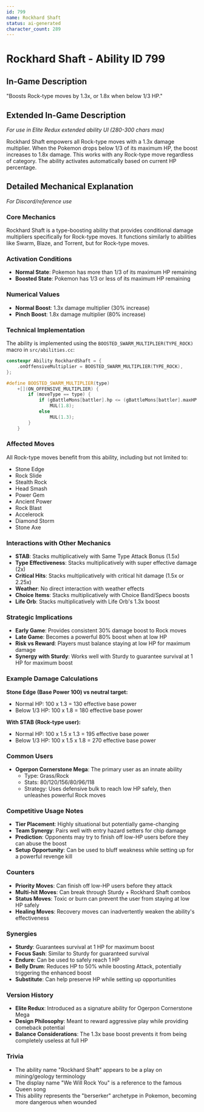 ```yaml
---
id: 799
name: Rockhard Shaft
status: ai-generated
character_count: 289
---
```


# Rockhard Shaft - Ability ID 799

## In-Game Description
"Boosts Rock-type moves by 1.3x, or 1.8x when below 1/3 HP."

## Extended In-Game Description
*For use in Elite Redux extended ability UI (280-300 chars max)*

Rockhard Shaft empowers all Rock-type moves with a 1.3x damage multiplier. When the Pokemon drops below 1/3 of its maximum HP, the boost increases to 1.8x damage. This works with any Rock-type move regardless of category. The ability activates automatically based on current HP percentage.

## Detailed Mechanical Explanation
*For Discord/reference use*

### Core Mechanics
Rockhard Shaft is a type-boosting ability that provides conditional damage multipliers specifically for Rock-type moves. It functions similarly to abilities like Swarm, Blaze, and Torrent, but for Rock-type moves.

### Activation Conditions
- **Normal State**: Pokemon has more than 1/3 of its maximum HP remaining
- **Boosted State**: Pokemon has 1/3 or less of its maximum HP remaining

### Numerical Values
- **Normal Boost**: 1.3x damage multiplier (30% increase)
- **Pinch Boost**: 1.8x damage multiplier (80% increase)

### Technical Implementation
The ability is implemented using the `BOOSTED_SWARM_MULTIPLIER(TYPE_ROCK)` macro in `src/abilities.cc`:

```cpp
constexpr Ability RockhardShaft = {
    .onOffensiveMultiplier = BOOSTED_SWARM_MULTIPLIER(TYPE_ROCK),
};

#define BOOSTED_SWARM_MULTIPLIER(type)                                       \
    +[](ON_OFFENSIVE_MULTIPLIER) {                                           \
        if (moveType == type) {                                              \
            if (gBattleMons[battler].hp <= (gBattleMons[battler].maxHP / 3)) \
                MUL(1.8);                                                    \
            else                                                             \
                MUL(1.3);                                                    \
        }                                                                    \
    }
```

### Affected Moves
All Rock-type moves benefit from this ability, including but not limited to:
- Stone Edge
- Rock Slide
- Stealth Rock
- Head Smash
- Power Gem
- Ancient Power
- Rock Blast
- Accelerock
- Diamond Storm
- Stone Axe

### Interactions with Other Mechanics
- **STAB**: Stacks multiplicatively with Same Type Attack Bonus (1.5x)
- **Type Effectiveness**: Stacks multiplicatively with super effective damage (2x)
- **Critical Hits**: Stacks multiplicatively with critical hit damage (1.5x or 2.25x)
- **Weather**: No direct interaction with weather effects
- **Choice Items**: Stacks multiplicatively with Choice Band/Specs boosts
- **Life Orb**: Stacks multiplicatively with Life Orb's 1.3x boost

### Strategic Implications
- **Early Game**: Provides consistent 30% damage boost to Rock moves
- **Late Game**: Becomes a powerful 80% boost when at low HP
- **Risk vs Reward**: Players must balance staying at low HP for maximum damage
- **Synergy with Sturdy**: Works well with Sturdy to guarantee survival at 1 HP for maximum boost

### Example Damage Calculations
**Stone Edge (Base Power 100) vs neutral target:**
- Normal HP: 100 x 1.3 = 130 effective base power
- Below 1/3 HP: 100 x 1.8 = 180 effective base power

**With STAB (Rock-type user):**
- Normal HP: 100 x 1.5 x 1.3 = 195 effective base power
- Below 1/3 HP: 100 x 1.5 x 1.8 = 270 effective base power

### Common Users
- **Ogerpon Cornerstone Mega**: The primary user as an innate ability
  - Type: Grass/Rock
  - Stats: 80/120/156/80/96/118
  - Strategy: Uses defensive bulk to reach low HP safely, then unleashes powerful Rock moves

### Competitive Usage Notes
- **Tier Placement**: Highly situational but potentially game-changing
- **Team Synergy**: Pairs well with entry hazard setters for chip damage
- **Prediction**: Opponents may try to finish off low-HP users before they can abuse the boost
- **Setup Opportunity**: Can be used to bluff weakness while setting up for a powerful revenge kill

### Counters
- **Priority Moves**: Can finish off low-HP users before they attack
- **Multi-hit Moves**: Can break through Sturdy + Rockhard Shaft combos
- **Status Moves**: Toxic or burn can prevent the user from staying at low HP safely
- **Healing Moves**: Recovery moves can inadvertently weaken the ability's effectiveness

### Synergies
- **Sturdy**: Guarantees survival at 1 HP for maximum boost
- **Focus Sash**: Similar to Sturdy for guaranteed survival
- **Endure**: Can be used to safely reach 1 HP
- **Belly Drum**: Reduces HP to 50% while boosting Attack, potentially triggering the enhanced boost
- **Substitute**: Can help preserve HP while setting up opportunities

### Version History
- **Elite Redux**: Introduced as a signature ability for Ogerpon Cornerstone Mega
- **Design Philosophy**: Meant to reward aggressive play while providing comeback potential
- **Balance Considerations**: The 1.3x base boost prevents it from being completely useless at full HP

### Trivia
- The ability name "Rockhard Shaft" appears to be a play on mining/geology terminology
- The display name "We Will Rock You" is a reference to the famous Queen song
- This ability represents the "berserker" archetype in Pokemon, becoming more dangerous when wounded